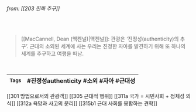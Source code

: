 
###### from: [[203 진짜 추구]]

<br/>

>[[MacCannell, Dean (맥켄널)|맥켄널]]: 관광은 ‘진정성(authenticity)의 추구’. 근대의 소외된 세계에 사는 우리는 진정한 자아를 발견하기 위해 또 하나의 세계를 추구하고 여행을 떠남. 

 

<br/>

| <small> Tags </small> | #진정성authenticity #소외 #자아 #근대성  |
| --- | --- |

[[301 방법으로서의 관광객]]
[[305 근대적 행위]]
[[311a 국가 = 시민사회 + 정체성 의식]] 
[[312a 욕망과 사고의 분리]]
[[315b1 근대 사회를 봉합하는 견학]]